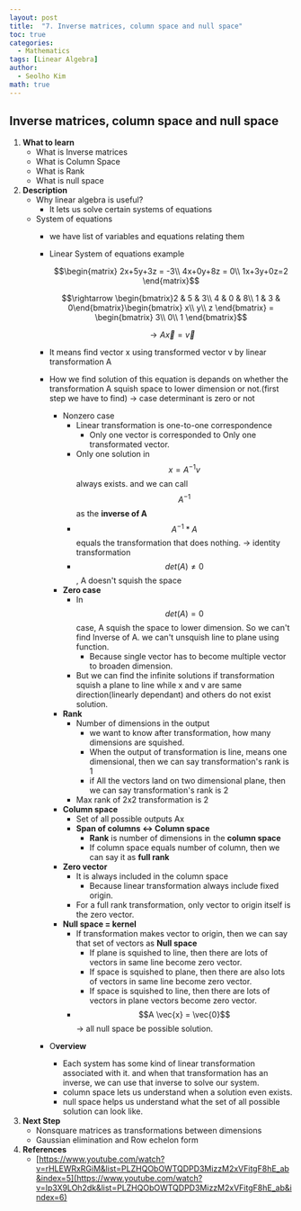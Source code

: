 ```yaml
---
layout: post
title:  "7. Inverse matrices, column space and null space"
toc: true
categories: 
  - Mathematics
tags: [Linear Algebra]
author:
  - Seolho Kim
math: true
---
```

## Inverse matrices, column space and null space

1. **What to learn**
    - What is Inverse matrices
    - What is Column Space
    - What is Rank
    - What is null space
2. **Description**
    - Why linear algebra is useful?
        - It lets us solve certain systems of equations
    - System of equations
        - we have list of variables and equations relating them
        - Linear System of equations example

            $$\begin{matrix}
            2x+5y+3z = -3\\ 
            4x+0y+8z = 0\\ 
            1x+3y+0z=2
            \end{matrix}$$

            $$\rightarrow \begin{bmatrix}2 & 5 & 3\\ 4 & 0 & 8\\ 1 & 3 & 0\end{bmatrix}\begin{bmatrix}
            x\\ 
            y\\ 
            z
            \end{bmatrix} = \begin{bmatrix}
            3\\ 
            0\\ 
            1
            \end{bmatrix}$$

            $$\rightarrow A\vec{x} = \vec{v}$$

        - It means find vector x using transformed vector v by linear transformation A
        - How we find solution of this equation is depands on whether the transformation A squish space to lower dimension or not.(first step we have to find) → case determinant is zero or not
            - Nonzero case
                - Linear transformation is one-to-one correspondence
                    - Only one vector is corresponded to Only one transformated vector.
                - Only one solution in $$x = A^{-1} v$$ always exists. and we can call $$A^{-1}$$ as the **inverse of A**
                - $$A^{-1} * A$$ equals the transformation that does nothing. → identity transformation
                - $$det(A) ≠ 0$$, A doesn't squish the space
            - **Zero case**
                - In $$det(A) = 0$$ case, A squish the space to lower dimension. So we can't find Inverse of A. we can't unsquish line to plane using function.
                    - Because single vector has to become multiple vector to broaden dimension.
                - But we can find the infinite solutions if transformation squish a plane to line while x and v are same direction(linearly dependant) and others do not exist solution.
            - **Rank**
                - Number of dimensions in the output
                    - we want to know after transformation, how many dimensions are squished.
                    - When the output of transformation is line, means one dimensional, then we can say transformation's rank is 1
                    - if All the vectors land on two dimensional plane, then we can say transformation's rank is 2
                - Max rank of 2x2 transformation is 2
            - **Column space**
                - Set of all possible outputs Ax
                - **Span of columns  ↔ Column space**
                    - **Rank** is number of dimensions in the **column space**
                    - If column space equals number of column, then we can say it as **full rank**
            - **Zero vector**
                - It is always included in the column space
                    - Because linear transformation always include fixed origin.
                - For a full rank transformation, only vector to origin itself is the zero vector.
            - **Null space = kernel**
                - If transformation makes vector to origin, then we can say that set of vectors as **Null space**
                    - If plane is squished to line, then there are lots of vectors in same line become zero vector.
                    - If space is squished to plane, then there are also lots of vectors in same line become zero vector.
                    - If space is squished to line, then there are lots of vectors in plane vectors become zero vector.
                - $$A \vec{x} = \vec{0}$$ → all null space be possible solution.
        - O**verview**
            - Each system has some kind of linear transformation associated with it. and when that transformation has an inverse, we can use that inverse to solve our system.
            - column space lets us understand when a solution even exists.
            - null space helps us understand what the set of all possible solution can look like.
3. **Next Step**
    - Nonsquare matrices as transformations between dimensions
    - Gaussian elimination and Row echelon form
4. **References**
    - [https://www.youtube.com/watch?v=rHLEWRxRGiM&list=PLZHQObOWTQDPD3MizzM2xVFitgF8hE_ab&index=5](https://www.youtube.com/watch?v=Ip3X9LOh2dk&list=PLZHQObOWTQDPD3MizzM2xVFitgF8hE_ab&index=6)